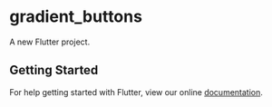 # gradient_buttons

A new Flutter project.

## Getting Started

For help getting started with Flutter, view our online
[documentation](https://flutter.io/).
